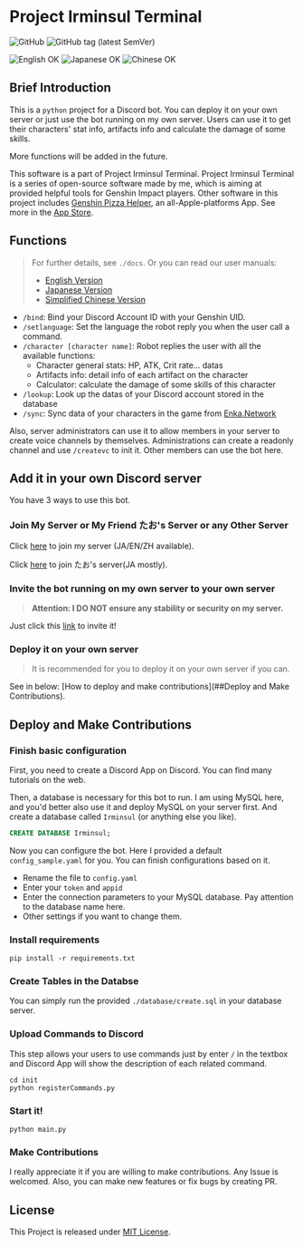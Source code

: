 # Project Irminsul Terminal

![GitHub](https://img.shields.io/github/license/Bill-Haku/Irminsul-Terminal)
![GitHub tag (latest SemVer)](https://img.shields.io/github/v/tag/Bill-Haku/Irminsul-Terminal)

![English OK](https://img.shields.io/badge/English-✅-green) 
![Japanese OK](https://img.shields.io/badge/日本語-✅-green) 
![Chinese OK](https://img.shields.io/badge/简体中文-✅-green)
## Brief Introduction

This is a `python` project for a Discord bot. You can deploy it on your own
server or just use the bot running on my own server. Users can use it 
to get their characters' stat info, artifacts info and calculate the damage 
of some skills.

More functions will be added in the future.

This software is a part of Project Irminsul Terminal. Project Irminsul Terminal 
is a series of open-source software made by me, which is aiming at provided helpful 
tools for Genshin Impact players. Other software in this project 
includes [Genshin Pizza Helper](http://ophelper.top), an all-Apple-platforms App.
See more in the [App Store](https://apps.apple.com/app/id1635319193).

## Functions

> For further details, see `./docs`. Or you can read our user manuals:
> 
> - [English Version](http://ophelper.top/irminsul_terminal/user_manual_en)
> - [Japanese Version](http://ophelper.top/irminsul_terminal/user_manual_ja)
> - [Simplified Chinese Version](http://ophelper.top/irminsul_terminal/user_manual_zh)

- `/bind`: Bind your Discord Account ID with your Genshin UID.
- `/setlanguage`: Set the language the robot reply you when the user call a command.
- `/character [character name]`: Robot replies the user with all the available functions:
  - Character general stats: HP, ATK, Crit rate... datas
  - Artifacts info: detail info of each artifact on the character
  - Calculator: calculate the damage of some skills of this character
- `/lookup`: Look up the datas of your Discord account stored in the database
- `/sync`: Sync data of your characters in the game from [Enka.Network](https://enka.network)

Also, server administrators can use it to allow members in your server to create voice channels by themselves.
Administrations can create a readonly channel and use `/createvc` to init it. Other members can use the bot here.

## Add it in your own Discord server

You have 3 ways to use this bot.

### Join My Server or My Friend たお's Server or any Other Server

Click [here](https://discord.gg/XyFAGduTcM) to join my server (JA/EN/ZH available).

Click [here](https://discord.gg/hutaotaotao) to join たお's server(JA mostly).

### Invite the bot running on my own server to your own server

> **Attention: I DO NOT ensure any stability or security on my server.**

Just click this [link](https://discord.com/api/oauth2/authorize?client_id=964545612831932507&permissions=8&scope=bot) to invite it!

### Deploy it on your own server

> It is recommended for you to deploy it on your own server if you can.

See in below: [How to deploy and make contributions](##Deploy and Make Contributions).

## Deploy and Make Contributions

### Finish basic configuration

First, you need to create a Discord App on Discord. You can find many tutorials on the web.

Then, a database is necessary for this bot to run. I am using MySQL here, and you'd better also use it and deploy MySQL on your server first.
And create a database called `Irminsul` (or anything else you like).

```sql
CREATE DATABASE Irminsul;
```

Now you can configure the bot. Here I provided a default `config_sample.yaml` for you.
You can finish configurations based on it.

- Rename the file to `config.yaml`
- Enter your `token` and `appid`
- Enter the connection parameters to your MySQL database. Pay attention to the database name here.
- Other settings if you want to change them.

### Install requirements

```shell
pip install -r requirements.txt
```

### Create Tables in the Databse

You can simply run the provided `./database/create.sql` in your database server.

### Upload Commands to Discord

This step allows your users to use commands just by enter `/` in the textbox and Discord App will show 
the description of each related command.

```shell
cd init
python registerCommands.py
```

### Start it!

```shell
python main.py
```

### Make Contributions

I really appreciate it if you are willing to make contributions. Any Issue is welcomed.
Also, you can make new features or fix bugs by creating PR.

## License

This Project is released under [MIT License](./LICENSE).